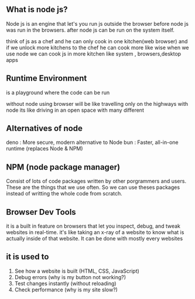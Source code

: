## What is node js?
Node js is an engine that let's you run js outside the browser
before node js was run in the browsers.
after node js can be run on the system itself.

think of js as a chef and he can only cook in one kitchen(web browser)
and if we unlock more kitchens to the chef he can cook more
like wise when we use node we can cook js in more kitchen like system , browsers,desktop apps

## Runtime Environment

is a playground where the code can be run

without node using browser will be like travelling only on the highways
with node its like driving in an open space with many different

## Alternatives of node
deno : More secure, modern alternative to Node
bun : Faster, all-in-one runtime (replaces Node & NPM)


## NPM (node package manager)
Consist of lots of code packages written by other porgrammers and users.
These are the things that we use often. So we can use theses packages instead of writting the whole code from scratch.

## Browser Dev Tools
it is a built in feature on browsers that let you inspect, debug, and tweak websites in real-time.
it's like taking an x-ray of a website to know what is actually inside of that website. It can be done with mostly every websites
 ## it is used to
1. See how a website is built (HTML, CSS, JavaScript)
2. Debug errors (why is my button not working?)
3. Test changes instantly (without reloading)
4. Check performance (why is my site slow?)


